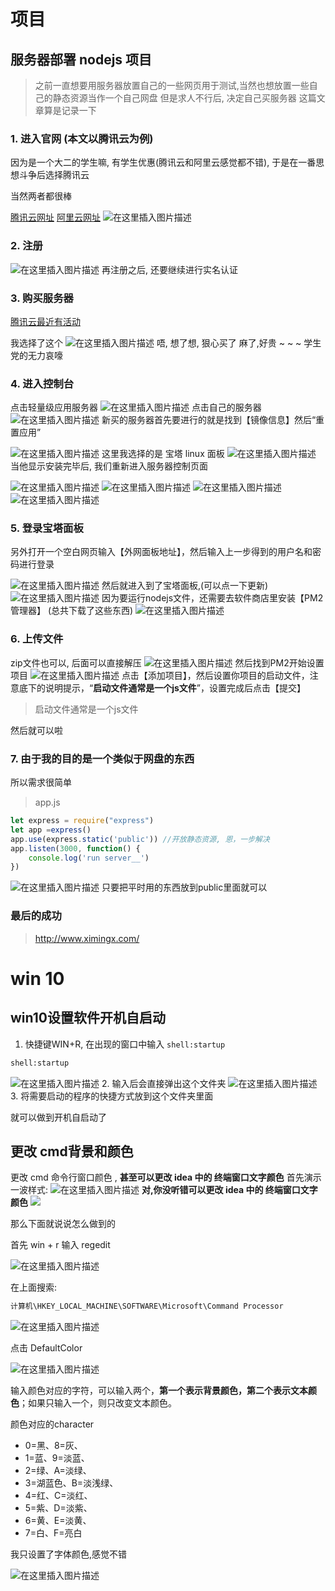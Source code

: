 # 项目

## 服务器部署 nodejs 项目

> 之前一直想要用服务器放置自己的一些网页用于测试,当然也想放置一些自己的静态资源当作一个自己网盘
> 但是求人不行后, 决定自己买服务器
> 这篇文章算是记录一下

### 1. 进入官网 (本文以腾讯云为例)

因为是一个大二的学生嘛, 有学生优惠(腾讯云和阿里云感觉都不错), 于是在一番思想斗争后选择腾讯云

当然两者都很棒

[腾讯云网址](https://cloud.tencent.com/)
[阿里云网址](https://cn.aliyun.com/)
![在这里插入图片描述](https://img-blog.csdnimg.cn/2ee556ef5ba94e22bd7ad2b3c74d07bc.png?x-oss-process=image/watermark,type_d3F5LXplbmhlaQ,shadow_50,text_Q1NETiBAeGltaW5neA==,size_20,color_FFFFFF,t_70,g_se,x_16)

### 2. 注册

![在这里插入图片描述](https://img-blog.csdnimg.cn/9a2bc1a986c347118bb87cc5a230f9bc.png?x-oss-process=image/watermark,type_d3F5LXplbmhlaQ,shadow_50,text_Q1NETiBAeGltaW5neA==,size_20,color_FFFFFF,t_70,g_se,x_16)
再注册之后, 还要继续进行实名认证

### 3. 购买服务器

[腾讯云最近有活动](https://cloud.tencent.com/act/2022season?from=16092)

我选择了这个
![在这里插入图片描述](https://img-blog.csdnimg.cn/e1146cb55c5e4cba83ccd359b3357d57.png)
唔, 想了想, 狠心买了
麻了,好贵
~ ~ ~ 学生党的无力哀嚎

### 4. 进入控制台

点击轻量级应用服务器
![在这里插入图片描述](https://img-blog.csdnimg.cn/fa97ad8644c942079933fef4c9606e95.png?x-oss-process=image/watermark,type_d3F5LXplbmhlaQ,shadow_50,text_Q1NETiBAeGltaW5neA==,size_20,color_FFFFFF,t_70,g_se,x_16)
点击自己的服务器
![在这里插入图片描述](https://img-blog.csdnimg.cn/935e30eb2fb14374bffdf27c4cfe353e.png?x-oss-process=image/watermark,type_d3F5LXplbmhlaQ,shadow_50,text_Q1NETiBAeGltaW5neA==,size_20,color_FFFFFF,t_70,g_se,x_16)
新买的服务器首先要进行的就是找到【镜像信息】然后“重置应用”

![在这里插入图片描述](https://img-blog.csdnimg.cn/5a9f83a4b49b47b49790b06f6c7085e2.png?x-oss-process=image/watermark,type_d3F5LXplbmhlaQ,shadow_50,text_Q1NETiBAeGltaW5neA==,size_20,color_FFFFFF,t_70,g_se,x_16)
这里我选择的是 宝塔 linux 面板
![在这里插入图片描述](https://img-blog.csdnimg.cn/4674cc3e86cc4b3190bc10755ca6c380.png?x-oss-process=image/watermark,type_d3F5LXplbmhlaQ,shadow_50,text_Q1NETiBAeGltaW5neA==,size_20,color_FFFFFF,t_70,g_se,x_16)
当他显示安装完毕后, 我们重新进入服务器控制页面

![在这里插入图片描述](https://img-blog.csdnimg.cn/16e676abc2a948399c3b43182358b32e.png?x-oss-process=image/watermark,type_d3F5LXplbmhlaQ,shadow_50,text_Q1NETiBAeGltaW5neA==,size_20,color_FFFFFF,t_70,g_se,x_16)
![在这里插入图片描述](https://img-blog.csdnimg.cn/1b68c807492242a293545d574b6d3053.png?x-oss-process=image/watermark,type_d3F5LXplbmhlaQ,shadow_50,text_Q1NETiBAeGltaW5neA==,size_20,color_FFFFFF,t_70,g_se,x_16)
![在这里插入图片描述](https://img-blog.csdnimg.cn/6e946313881344bea8dadd029fd25a4b.png?x-oss-process=image/watermark,type_d3F5LXplbmhlaQ,shadow_50,text_Q1NETiBAeGltaW5neA==,size_20,color_FFFFFF,t_70,g_se,x_16)
![在这里插入图片描述](https://img-blog.csdnimg.cn/33fd2405aa924f608658ffa38566039d.png?x-oss-process=image/watermark,type_d3F5LXplbmhlaQ,shadow_50,text_Q1NETiBAeGltaW5neA==,size_20,color_FFFFFF,t_70,g_se,x_16)

### 5. 登录宝塔面板

另外打开一个空白网页输入【外网面板地址】，然后输入上一步得到的用户名和密码进行登录

![在这里插入图片描述](https://img-blog.csdnimg.cn/3439ae1cf4b84d1ea7407c1b3c6157c7.png?x-oss-process=image/watermark,type_d3F5LXplbmhlaQ,shadow_50,text_Q1NETiBAeGltaW5neA==,size_17,color_FFFFFF,t_70,g_se,x_16)
然后就进入到了宝塔面板,(可以点一下更新)
![在这里插入图片描述](https://img-blog.csdnimg.cn/85149f765fc445d38af90e49dc3261af.png?x-oss-process=image/watermark,type_d3F5LXplbmhlaQ,shadow_50,text_Q1NETiBAeGltaW5neA==,size_20,color_FFFFFF,t_70,g_se,x_16)
因为要运行nodejs文件，还需要去软件商店里安装【PM2管理器】 (总共下载了这些东西)
![在这里插入图片描述](https://img-blog.csdnimg.cn/679ac84f3625432f9e2e3003143e9c35.png?x-oss-process=image/watermark,type_d3F5LXplbmhlaQ,shadow_50,text_Q1NETiBAeGltaW5neA==,size_20,color_FFFFFF,t_70,g_se,x_16)

### 6. 上传文件

zip文件也可以, 后面可以直接解压
![在这里插入图片描述](https://img-blog.csdnimg.cn/7e26e278fc5147388aa6f9e1b7fb7e9a.png?x-oss-process=image/watermark,type_d3F5LXplbmhlaQ,shadow_50,text_Q1NETiBAeGltaW5neA==,size_20,color_FFFFFF,t_70,g_se,x_16)
然后找到PM2开始设置项目
![在这里插入图片描述](https://img-blog.csdnimg.cn/0fc42d078fc744cd8b85118c9307362d.png?x-oss-process=image/watermark,type_d3F5LXplbmhlaQ,shadow_50,text_Q1NETiBAeGltaW5neA==,size_13,color_FFFFFF,t_70,g_se,x_16)
点击【添加项目】，然后设置你项目的启动文件，注意底下的说明提示，“**启动文件通常是一个js文件**”，设置完成后点击【提交】

> 启动文件通常是一个js文件

然后就可以啦

### 7. 由于我的目的是一个类似于网盘的东西

所以需求很简单

> app.js

```js
let express = require("express")
let app =express()
app.use(express.static('public')) //开放静态资源, 恩，一步解决
app.listen(3000, function() {
    console.log('run server__')
})
```

![在这里插入图片描述](https://img-blog.csdnimg.cn/c7b15186b899409fa6918829884f5a56.png)
只要把平时用的东西放到public里面就可以

### 最后的成功

> http://www.ximingx.com/ 

# win 10

## win10设置软件开机自启动

1. 快捷键WIN+R, 在出现的窗口中输入 `shell:startup`

```bash
shell:startup
```
![在这里插入图片描述](https://img-blog.csdnimg.cn/b9fcc72a591e44b7839502230df58094.png?x-oss-process=image/watermark,type_d3F5LXplbmhlaQ,shadow_50,text_Q1NETiBAeGltaW5neA==,size_15,color_FFFFFF,t_70,g_se,x_16)
2. 输入后会直接弹出这个文件夹
![在这里插入图片描述](https://img-blog.csdnimg.cn/82e1dcb19d7f48dab74b8bbc263251af.png?x-oss-process=image/watermark,type_d3F5LXplbmhlaQ,shadow_50,text_Q1NETiBAeGltaW5neA==,size_20,color_FFFFFF,t_70,g_se,x_16)
3. 将需要启动的程序的快捷方式放到这个文件夹里面

就可以做到开机自启动了

## 更改 cmd背景和颜色 

更改 cmd 命令行窗口颜色 , **甚至可以更改 idea 中的 终端窗口文字颜色**
首先演示一波样式:
![在这里插入图片描述](https://img-blog.csdnimg.cn/0835cd25c3814e4396a2cb776037dabd.png?x-oss-process=image/watermark,type_ZHJvaWRzYW5zZmFsbGJhY2s,shadow_50,text_Q1NETiBAeGltaW5neA==,size_18,color_FFFFFF,t_70,g_se,x_16)
**对,你没听错可以更改 idea 中的 终端窗口文字颜色**
![](https://img-blog.csdnimg.cn/26009f5730ce4e9cb229d7903c7afcac.png?x-oss-process=image/watermark,type_ZHJvaWRzYW5zZmFsbGJhY2s,shadow_50,text_Q1NETiBAeGltaW5neA==,size_20,color_FFFFFF,t_70,g_se,x_16)


那么下面就说说怎么做到的

首先 win + r 输入 regedit

![在这里插入图片描述](https://img-blog.csdnimg.cn/f278231292cb42a18b103f3243b4e59a.png?x-oss-process=image/watermark,type_ZHJvaWRzYW5zZmFsbGJhY2s,shadow_50,text_Q1NETiBAeGltaW5neA==,size_20,color_FFFFFF,t_70,g_se,x_16)


在上面搜索: 

```bash
计算机\HKEY_LOCAL_MACHINE\SOFTWARE\Microsoft\Command Processor
```

![在这里插入图片描述](https://img-blog.csdnimg.cn/806baa834ae74d3abf3c8050c4ea2c6c.png?x-oss-process=image/watermark,type_ZHJvaWRzYW5zZmFsbGJhY2s,shadow_50,text_Q1NETiBAeGltaW5neA==,size_20,color_FFFFFF,t_70,g_se,x_16)


点击 DefaultColor 

![在这里插入图片描述](https://img-blog.csdnimg.cn/488fd530c7984e93bf744c5cc1780e77.png?x-oss-process=image/watermark,type_ZHJvaWRzYW5zZmFsbGJhY2s,shadow_50,text_Q1NETiBAeGltaW5neA==,size_20,color_FFFFFF,t_70,g_se,x_16)


输入颜色对应的字符，可以输入两个，**第一个表示背景颜色，第二个表示文本颜色**；如果只输入一个，则只改变文本颜色。

颜色对应的character

-   0=黑、8=灰、
-   1=蓝、9=淡蓝、
-   2=绿、A=淡绿、
-   3=湖蓝色、B=淡浅绿、
-   4=红、C=淡红、
-   5=紫、D=淡紫、
-   6=黄、E=淡黄、
-   7=白、F=亮白

我只设置了字体颜色,感觉不错

![在这里插入图片描述](https://img-blog.csdnimg.cn/1257c7bd9e21403480e76eff33903e1a.png?x-oss-process=image/watermark,type_ZHJvaWRzYW5zZmFsbGJhY2s,shadow_50,text_Q1NETiBAeGltaW5neA==,size_18,color_FFFFFF,t_70,g_se,x_16)
